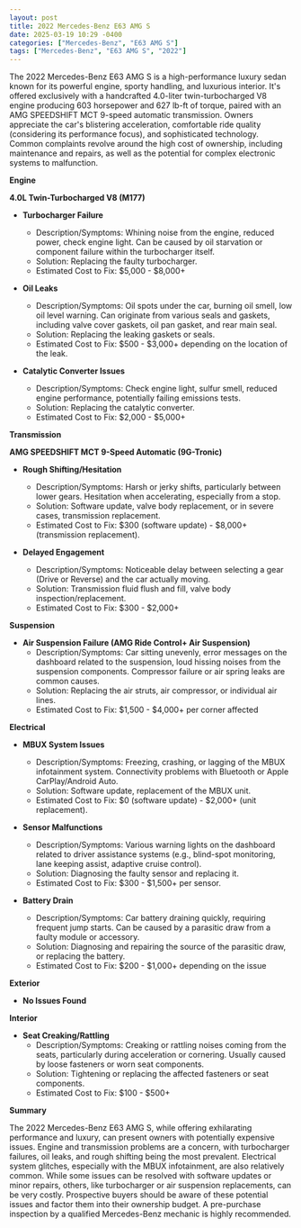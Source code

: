 ```yaml
---
layout: post
title: 2022 Mercedes-Benz E63 AMG S
date: 2025-03-19 10:29 -0400
categories: ["Mercedes-Benz", "E63 AMG S"]
tags: ["Mercedes-Benz", "E63 AMG S", "2022"]
---
```

The 2022 Mercedes-Benz E63 AMG S is a high-performance luxury sedan known for its powerful engine, sporty handling, and luxurious interior. It's offered exclusively with a handcrafted 4.0-liter twin-turbocharged V8 engine producing 603 horsepower and 627 lb-ft of torque, paired with an AMG SPEEDSHIFT MCT 9-speed automatic transmission. Owners appreciate the car's blistering acceleration, comfortable ride quality (considering its performance focus), and sophisticated technology. Common complaints revolve around the high cost of ownership, including maintenance and repairs, as well as the potential for complex electronic systems to malfunction.

**Engine**

**4.0L Twin-Turbocharged V8 (M177)**

* **Turbocharger Failure**
    * Description/Symptoms: Whining noise from the engine, reduced power, check engine light. Can be caused by oil starvation or component failure within the turbocharger itself.
    * Solution: Replacing the faulty turbocharger.
    * Estimated Cost to Fix: $5,000 - $8,000+

* **Oil Leaks**
    * Description/Symptoms: Oil spots under the car, burning oil smell, low oil level warning. Can originate from various seals and gaskets, including valve cover gaskets, oil pan gasket, and rear main seal.
    * Solution: Replacing the leaking gaskets or seals.
    * Estimated Cost to Fix: $500 - $3,000+ depending on the location of the leak.

* **Catalytic Converter Issues**
    * Description/Symptoms: Check engine light, sulfur smell, reduced engine performance, potentially failing emissions tests.
    * Solution: Replacing the catalytic converter.
    * Estimated Cost to Fix: $2,000 - $5,000+

**Transmission**

**AMG SPEEDSHIFT MCT 9-Speed Automatic (9G-Tronic)**

* **Rough Shifting/Hesitation**
    * Description/Symptoms: Harsh or jerky shifts, particularly between lower gears. Hesitation when accelerating, especially from a stop.
    * Solution: Software update, valve body replacement, or in severe cases, transmission replacement.
    * Estimated Cost to Fix: $300 (software update) - $8,000+ (transmission replacement).

* **Delayed Engagement**
    * Description/Symptoms: Noticeable delay between selecting a gear (Drive or Reverse) and the car actually moving.
    * Solution: Transmission fluid flush and fill, valve body inspection/replacement.
    * Estimated Cost to Fix: $300 - $2,000+

**Suspension**

* **Air Suspension Failure (AMG Ride Control+ Air Suspension)**
    * Description/Symptoms: Car sitting unevenly, error messages on the dashboard related to the suspension, loud hissing noises from the suspension components. Compressor failure or air spring leaks are common causes.
    * Solution: Replacing the air struts, air compressor, or individual air lines.
    * Estimated Cost to Fix: $1,500 - $4,000+ per corner affected

**Electrical**

* **MBUX System Issues**
    * Description/Symptoms: Freezing, crashing, or lagging of the MBUX infotainment system. Connectivity problems with Bluetooth or Apple CarPlay/Android Auto.
    * Solution: Software update, replacement of the MBUX unit.
    * Estimated Cost to Fix: $0 (software update) - $2,000+ (unit replacement).

* **Sensor Malfunctions**
    * Description/Symptoms: Various warning lights on the dashboard related to driver assistance systems (e.g., blind-spot monitoring, lane keeping assist, adaptive cruise control).
    * Solution: Diagnosing the faulty sensor and replacing it.
    * Estimated Cost to Fix: $300 - $1,500+ per sensor.

* **Battery Drain**
    * Description/Symptoms: Car battery draining quickly, requiring frequent jump starts. Can be caused by a parasitic draw from a faulty module or accessory.
    * Solution: Diagnosing and repairing the source of the parasitic draw, or replacing the battery.
    * Estimated Cost to Fix: $200 - $1,000+ depending on the issue

**Exterior**

* **No Issues Found**

**Interior**

* **Seat Creaking/Rattling**
    * Description/Symptoms: Creaking or rattling noises coming from the seats, particularly during acceleration or cornering. Usually caused by loose fasteners or worn seat components.
    * Solution: Tightening or replacing the affected fasteners or seat components.
    * Estimated Cost to Fix: $100 - $500+

**Summary**

The 2022 Mercedes-Benz E63 AMG S, while offering exhilarating performance and luxury, can present owners with potentially expensive issues. Engine and transmission problems are a concern, with turbocharger failures, oil leaks, and rough shifting being the most prevalent. Electrical system glitches, especially with the MBUX infotainment, are also relatively common. While some issues can be resolved with software updates or minor repairs, others, like turbocharger or air suspension replacements, can be very costly. Prospective buyers should be aware of these potential issues and factor them into their ownership budget. A pre-purchase inspection by a qualified Mercedes-Benz mechanic is highly recommended.

